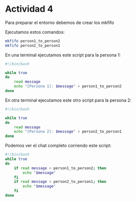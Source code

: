 # Actividad 4
 
Para preparar el entorno debemos de crear los mkfifo

Ejecutamos estos comandos:
```bash
mkfifo person1_to_person2
mkfifo person2_to_person1
```
En una terminal ejecutamos este script para la persona 1:
```bash
#!/bin/bash

while true
do
    read message
    echo "[Persona 1]: $message" > person1_to_person2
done

```
En otra terminal ejecutamos este otro script para la persona 2:
```bash
#!/bin/bash

while true
do
    read message
    echo "[Persona 2]: $message" > person2_to_person1
done

```

Podemos ver el chat completo corriendo este script:
```bash
#!/bin/bash
while true
do
    if read message < person1_to_person2; then
        echo "$message"
    fi
    if read message < person2_to_person1; then
        echo "$message"
    fi
done
```